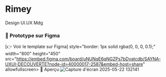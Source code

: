 # Rimey
Design UI.UX Mdg
### 🔗 Prototype sur Figma
[👉 Voir le template sur Figma]
     style="border: 1px solid rgba(0, 0, 0, 0.1);" width="800" height="450" src="https://embed.figma.com/board/uNUNqE6qNGZPs7bDvatcdb/SAYNA-UXUI-DECOUVERTE?node-id=40000017-2587&embed-host=share" allowfullscreen></iframe>
📸 Aperçu
![Capture d'écran 2025-05-22 132141](https://github.com/user-attachments/assets/4f5343e3-f4ed-4f2b-a3bf-0097e2abfdf4)

